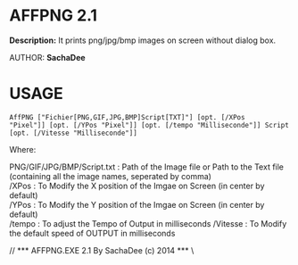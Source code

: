 # AFFPNG 2.1
**Description:**
It prints png/jpg/bmp images on screen without dialog box.

AUTHOR:	**SachaDee**

# USAGE

<code>AffPNG ["Fichier[PNG,GIF,JPG,BMP]Script[TXT]"] [opt. [/XPos "Pixel"]] [opt. [/YPos "Pixel"]] [opt. [/tempo "Milliseconde"]] Script [opt. [/Vitesse "Milliseconde"]]</code>

Where: 

  PNG/GIF/JPG/BMP/Script.txt 	:	Path of the Image file or Path to the Text file (containing all the image names, seperated by comma)  
  /XPos				:	To Modify the X position of the Imgae on Screen (in center by default)  
  /YPos				:	To Modify the Y position of the Imgae on Screen (in center by default)  
  /tempo				:	To adjust the Tempo of Output in milliseconds 
  /Vitesse			:	To Modify the default speed of OUTPUT in milliseconds 


// *** AFFPNG.EXE 2.1 By SachaDee (c) 2014 *** \\
